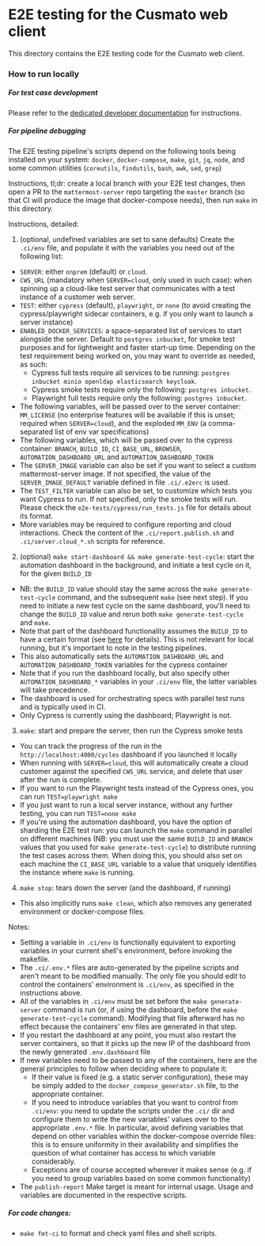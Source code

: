 # E2E testing for the Cusmato web client

This directory contains the E2E testing code for the Cusmato web client.

### How to run locally

##### For test case development

Please refer to the [dedicated developer documentation](https://developers.mattermost.com/contribute/more-info/webapp/e2e-testing/) for instructions.

##### For pipeline debugging

The E2E testing pipeline's scripts depend on the following tools being installed on your system: `docker`, `docker-compose`, `make`, `git`, `jq`, `node`, and some common utilities (`coreutils`, `findutils`, `bash`, `awk`, `sed`, `grep`)

Instructions, tl;dr: create a local branch with your E2E test changes, then open a PR to the `mattermost-server` repo targeting the `master` branch (so that CI will produce the image that docker-compose needs), then run `make` in this directory.

Instructions, detailed:
1. (optional, undefined variables are set to sane defaults) Create the `.ci/env` file, and populate it with the variables you need out of the following list:
  * `SERVER`: either `onprem` (default) or `cloud`.
  * `CWS_URL` (mandatory when `SERVER=cloud`, only used in such case): when spinning up a cloud-like test server that communicates with a test instance of a customer web server.
  * `TEST`: either `cypress` (default), `playwright`, or `none` (to avoid creating the cypress/playwright sidecar containers, e.g. if you only want to launch a server instance)
  * `ENABLED_DOCKER_SERVICES`: a space-separated list of services to start alongside the server. Default to `postgres inbucket`, for smoke test purposes and for lightweight and faster start-up time. Depending on the test requirement being worked on, you may want to override as needed, as such:
    - Cypress full tests require all services to be running: `postgres inbucket minio openldap elasticsearch keycloak`.
    - Cypress smoke tests require only the following: `postgres inbucket`.
    - Playwright full tests require only the following: `postgres inbucket`.
  * The following variables, will be passed over to the server container: `MM_LICENSE` (no enterprise features will be available if this is unset; required when `SERVER=cloud`), and the exploded `MM_ENV` (a comma-separated list of env var specifications)
  * The following variables, which will be passed over to the cypress container: `BRANCH`, `BUILD_ID`, `CI_BASE_URL`, `BROWSER`, `AUTOMATION_DASHBOARD_URL` and `AUTOMATION_DASHBOARD_TOKEN`
  * The `SERVER_IMAGE` variable can also be set if you want to select a custom mattermost-server image. If not specified, the value of the `SERVER_IMAGE_DEFAULT` variable defined in file `.ci/.e2erc` is used.
  * The `TEST_FILTER` variable can also be set, to customize which tests you want Cypress to run. If not specified, only the smoke tests will run. Please check the `e2e-tests/cypress/run_tests.js` file for details about its format.
  * More variables may be required to configure reporting and cloud interactions. Check the content of the `.ci/report.publish.sh` and `.ci/server.cloud_*.sh` scripts for reference.
2. (optional) `make start-dashboard && make generate-test-cycle`: start the automation dashboard in the background, and initiate a test cycle on it, for the given `BUILD_ID`
  * NB: the `BUILD_ID` value should stay the same across the `make generate-test-cycle` command, and the subsequent `make` (see next step). If you need to initiate a new test cycle on the same dashboard, you'll need to change the `BUILD_ID` value and rerun both `make generate-test-cycle` and `make`.
  * Note that part of the dashboard functionality assumes the `BUILD_ID` to have a certain format (see [here](https://github.com/saturninoabril/automation-dashboard/blob/175891781bf1072c162c58c6ec0abfc5bcb3520e/lib/common_utils.ts#L3-L23) for details). This is not relevant for local running, but it's important to note in the testing pipelines.
  * This also automatically sets the `AUTOMATION_DASHBOARD_URL` and `AUTOMATION_DASHBOARD_TOKEN` variables for the cypress container
  * Note that if you run the dashboard locally, but also specify other `AUTOMATION_DASHBOARD_*` variables in your `.ci/env` file, the latter variables will take precedence.
  * The dashboard is used for orchestrating specs with parallel test runs and is typically used in CI.
  * Only Cypress is currently using the dashboard; Playwright is not.
3. `make`: start and prepare the server, then run the Cypress smoke tests
  * You can track the progress of the run in the `http://localhost:4000/cycles` dashboard if you launched it locally
  * When running with `SERVER=cloud`, this will automatically create a cloud customer against the specified `CWS_URL` service, and delete that user after the run is complete.
  * If you want to run the Playwright tests instead of the Cypress ones, you can run `TEST=playwright make`
  * If you just want to run a local server instance, without any further testing, you can run `TEST=none make`
  * If you're using the automation dashboard, you have the option of sharding the E2E test run: you can launch the `make` command in parallel on different machines (NB: you must use the same `BUILD_ID` and `BRANCH` values that you used for `make generate-test-cycle`) to distribute running the test cases across them. When doing this, you should also set on each machine the `CI_BASE_URL` variable to a value that uniquely identifies the instance where `make` is running.
4. `make stop`: tears down the server (and the dashboard, if running)
  * This also implicitly runs `make clean`, which also removes any generated environment or docker-compose files.

Notes:
- Setting a variable in `.ci/env` is functionally equivalent to exporting variables in your current shell's environment, before invoking the makefile.
- The `.ci/.env.*` files are auto-generated by the pipeline scripts and aren't meant to be modified manually. The only file you should edit to control the containers' environment is `.ci/env`, as specified in the instructions above.
- All of the variables in `.ci/env` must be set before the `make generate-server` command is run (or, if using the dashboard, before the `make generate-test-cycle` command). Modifying that file afterward has no effect because the containers' env files are generated in that step.
- If you restart the dashboard at any point, you must also restart the server containers, so that it picks up the new IP of the dashboard from the newly generated `.env.dashboard` file
- If new variables need to be passed to any of the containers, here are the general principles to follow when deciding where to populate it:
  * If their value is fixed (e.g. a static server configuration), these may be simply added to the `docker_compose_generator.sh` file, to the appropriate container.
  * If you need to introduce variables that you want to control from `.ci/env`: you need to update the scripts under the `.ci/` dir and configure them to write the new variables' values over to the appropriate `.env.*` file. In particular, avoid defining variables that depend on other variables within the docker-compose override files: this is to ensure uniformity in their availability and simplifies the question of what container has access to which variable considerably.
  * Exceptions are of course accepted wherever it makes sense (e.g. if you need to group variables based on some common functionality)
- The `publish-report` Make target is meant for internal usage. Usage and variables are documented in the respective scripts.

##### For code changes:
* `make fmt-ci` to format and check yaml files and shell scripts.
